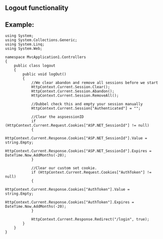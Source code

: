 Logout functionality
-------

## Example:
	
	using System;
	using System.Collections.Generic;
	using System.Linq;
	using System.Web;

	namespace MvcApplication1.Controllers
	{
		public class logout
		{
			public void logOut()
			{   
				//We clear abandon and remove all sessions before we start
				HttpContext.Current.Session.Clear();
				HttpContext.Current.Session.Abandon();
				HttpContext.Current.Session.RemoveAll();
		   
				//Dubbel check this and empty your session manually
				HttpContext.Current.Session["Authenticated"] = "";

				//Clear the aspsessionID
				if (HttpContext.Current.Request.Cookies["ASP.NET_SessionId"] != null)
				{
					HttpContext.Current.Response.Cookies["ASP.NET_SessionId"].Value = string.Empty;
					HttpContext.Current.Response.Cookies["ASP.NET_SessionId"].Expires = DateTime.Now.AddMonths(-20);
				}

				//Clear our custom set cookie.
				if (HttpContext.Current.Request.Cookies["AuthToken"] != null)
				{
					HttpContext.Current.Response.Cookies["AuthToken"].Value = string.Empty;
					HttpContext.Current.Response.Cookies["AuthToken"].Expires = DateTime.Now.AddMonths(-20);
				}

				HttpContext.Current.Response.Redirect("/login", true);
			}
		}
	}